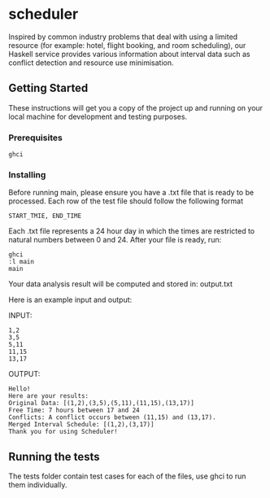 

# scheduler

Inspired by common industry problems that deal with using a limited resource (for example: hotel, flight booking, and room scheduling), our Haskell service provides various information about interval data such as conflict detection and resource use minimisation.

## Getting Started

These instructions will get you a copy of the project up and running on your local machine for development and testing purposes.

### Prerequisites

```
ghci
```

### Installing

Before running main, please ensure you have a .txt file that is ready to be processed. Each row of the test file should follow the following format
```
START_TMIE, END_TIME
```
Each .txt file represents a 24 hour day in which the times are restricted to natural numbers between 0 and 24. 
After your file is ready, run: 
```
ghci
:l main
main
```
Your data analysis result will be computed and stored in: output.txt

Here is an example input and output:

INPUT:
```
1,2
3,5
5,11
11,15
13,17
```

OUTPUT:
```
Hello! 
Here are your results: 
Original Data: [(1,2),(3,5),(5,11),(11,15),(13,17)]
Free Time: 7 hours between 17 and 24
Conflicts: A conflict occurs between (11,15) and (13,17).
Merged Interval Schedule: [(1,2),(3,17)]
Thank you for using Scheduler! 
```

## Running the tests

The tests folder contain test cases for each of the files, use ghci to run them individually.
